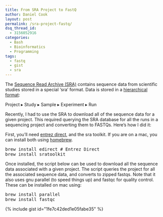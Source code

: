 ```yaml
---
title: From SRA Project to FastQ
author: Daniel Cook
layout: post
permalink: /sra-project-fastq/
dsq_thread_id:
  - 3156052916
categories:
  - Bash
  - Bioinformatics
  - Programming
tags:
  - fastq
  - gist
  - sra
---
```

The [Sequence Read Archive (SRA)][1] contains sequence data from scientific studies stored in a special &#8216;sra&#8217; format. Data is stored in a [hierarchical format][2]:

Project ▸ Study ▸ Sample ▸ Experiment ▸ Run

Recently, I had to use the SRA to download all of the sequence data for a given project. This required querying the SRA database for all the runs in a sequencing project and converting them to FASTQs. Here&#8217;s how I did it:

First, you&#8217;ll need [entrez direct][3], and the sra toolkit. If you are on a mac, you can install both using [homebrew][4].

<pre>brew install edirect # Entrez Direct
brew install sratoolkit</pre>

Once installed, the script below can be used to download all the sequence data associated with a given project. The script queries the project for all the associated sequence data, and converts to zipped fastqs. Note that it also uses gnu parallel (to speed things up) and fastqc for quality control. These can be installed on mac using:

<pre>brew install parallel
brew install fastqc</pre>

{% include gist id="1fe7c42ded1e05fabe35" %}

 [1]: http://www.ncbi.nlm.nih.gov/sra
 [2]: http://www.ncbi.nlm.nih.gov/Traces/sra/?cmd=show&f=sra_sub_expl&view=get_started
 [3]: http://www.ncbi.nlm.nih.gov/books/NBK179288/
 [4]: homebrew.sh